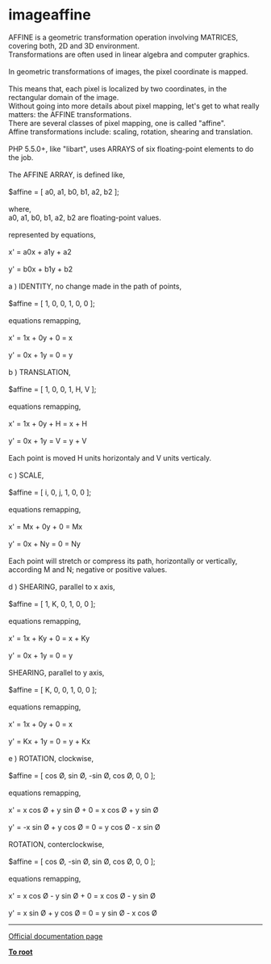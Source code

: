 # imageaffine



AFFINE is a geometric transformation operation involving MATRICES, covering both, 2D and 3D environment.<br>Transformations are often used in linear algebra and computer graphics.<br><br>In geometric transformations of images, the pixel coordinate is mapped.<br><br>This means that, each pixel is localized by two coordinates, in the rectangular domain of the image.<br>Without going into more details about pixel mapping, let&apos;s get to what really matters: the AFFINE transformations.<br>There are several classes of pixel mapping, one is called "affine".<br>Affine transformations include: scaling, rotation, shearing and translation.<br><br>PHP 5.5.0+, like "libart", uses ARRAYS of six floating-point elements to do the job.<br><br>The AFFINE ARRAY, is defined like, <br><br>         $affine = [ a0, a1, b0, b1, a2, b2 ];<br>         <br>         where, <br>         a0, a1, b0, b1, a2, b2 are floating-point values.<br>                     <br>         represented by equations,<br>         <br>         x&apos; = a0x + a1y + a2<br>                     <br>         y&apos; = b0x + b1y + b2<br>         <br>a ) IDENTITY, no change made in the path of points,<br><br>         $affine = [ 1, 0, 0, 1, 0, 0 ];<br>         <br>         equations remapping,<br>         <br>         x&apos; = 1x + 0y + 0 = x<br>         <br>         y&apos; = 0x + 1y = 0 = y<br>         <br>b ) TRANSLATION,<br><br>         $affine = [ 1, 0, 0, 1, H, V ];<br><br>         equations remapping,<br>         <br>         x&apos; = 1x + 0y + H = x + H<br>         <br>         y&apos; = 0x + 1y = V = y + V<br>         <br>         Each point is moved H units horizontaly and V units verticaly.<br>         <br>c ) SCALE,<br><br>         $affine = [ i, 0, j, 1, 0, 0 ];<br><br>         equations remapping,<br>         <br>         x&apos; = Mx + 0y + 0 = Mx<br>         <br>         y&apos; = 0x + Ny = 0 = Ny<br>         <br>         Each point will stretch or compress its path, horizontally or vertically, according M and N; negative or positive values.<br>         <br>d ) SHEARING, parallel to x axis,<br><br>         $affine = [ 1, K, 0, 1, 0, 0 ];<br><br>         equations remapping,<br>         <br>         x&apos; = 1x + Ky + 0 = x + Ky<br>         <br>         y&apos; = 0x + 1y = 0 = y<br>         <br>    SHEARING, parallel to y axis,<br><br>         $affine = [ K, 0, 0, 1, 0, 0 ];<br><br>         equations remapping,<br>         <br>         x&apos; = 1x + 0y + 0 = x<br>         <br>         y&apos; = Kx + 1y = 0 = y + Kx<br>         <br>e ) ROTATION, clockwise,<br><br>         $affine = [ cos &#xD8;, sin &#xD8;, -sin &#xD8;, cos &#xD8;, 0, 0 ];<br><br>         equations remapping,<br>         <br>         x&apos; =  x cos &#xD8; + y sin &#xD8; + 0 = x cos &#xD8; + y sin &#xD8;<br>         <br>         y&apos; = -x sin &#xD8; + y cos &#xD8; = 0 = y cos &#xD8; - x sin &#xD8;<br>         <br>    ROTATION, conterclockwise,<br><br>         $affine = [ cos &#xD8;, -sin &#xD8;, sin &#xD8;, cos &#xD8;, 0, 0 ];<br><br>         equations remapping,<br>         <br>         x&apos; =  x cos &#xD8; - y sin &#xD8; + 0 = x cos &#xD8; - y sin &#xD8;<br>         <br>         y&apos; = x sin &#xD8; + y cos &#xD8; = 0 = y sin &#xD8; - x cos &#xD8;  

---

[Official documentation page](https://www.php.net/manual/en/function.imageaffine.php)

**[To root](/README.md)**
